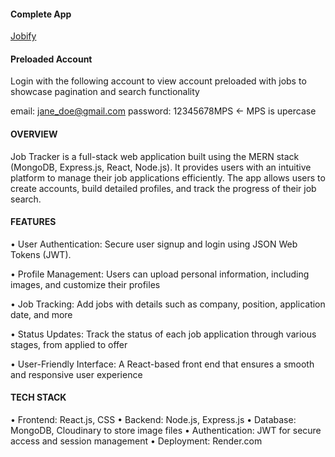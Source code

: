 #### Complete App

[Jobify](https://jobify-r66j.onrender.com)

#### Preloaded Account

Login with the following account to view account preloaded with jobs to showcase pagination and search functionality

email: jane_doe@gmail.com
password: 12345678MPS <- MPS is upercase


#### OVERVIEW

Job Tracker is a full-stack web application built using the MERN stack (MongoDB, Express.js, React, Node.js). It provides users with an intuitive platform to manage their job applications efficiently. The app allows users to create accounts, build detailed profiles, and track the progress of their job search.

#### FEATURES

• User Authentication: Secure user signup and login using JSON Web Tokens (JWT).

• Profile Management: Users can upload personal information, including images, and customize their profiles

• Job Tracking: Add jobs with details such as company, position, application date, and more

• Status Updates: Track the status of each job application through various stages, from applied to offer

• User-Friendly Interface: A React-based front end that ensures a smooth and responsive user experience

#### TECH STACK

• Frontend: React.js, CSS
• Backend: Node.js, Express.js
• Database: MongoDB, Cloudinary to store image files
• Authentication: JWT for secure access and session management
• Deployment: Render.com
